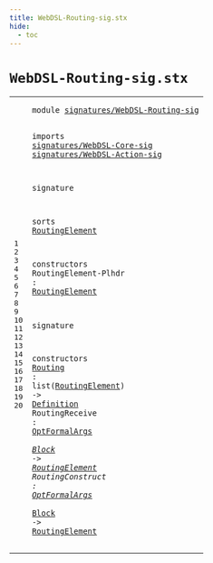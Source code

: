 ```yaml
---
title: WebDSL-Routing-sig.stx
hide:
  - toc
---
```


# `WebDSL-Routing-sig.stx`



[pdmosses/webdsl-statix/webdslstatix/src-gen/statix/signatures/WebDSL-Routing-sig.stx]: https://github.com/pdmosses/webdsl-statix/blob/master/webdslstatix/src-gen/statix/signatures/WebDSL-Routing-sig.stx "The source file on GitHub"

<div class="stx"><table class="highlighttable"><tbody><tr><td class="linenos"><div class="linenodiv"><pre><span></span>1
2
3
4
5
6
7
8
9
10
11
12
13
14
15
16
17
18
19
20
</pre></div></td>
<td class="code"><pre><code><span class="keyword">module</span> <a href="../webdsl-statix-sig.stx/#signatures/WebDSL-Routing-sig_612_641" id="signatures/WebDSL-Routing-sig_7_36" title="Referenced at ../webdsl-statix-sig.stx line 21"><span class="token sort_ModuleID">signatures/WebDSL-Routing-sig</span></a>

<span class="keyword">imports</span>
  <a href="../WebDSL-Core-sig.stx/#signatures/WebDSL-Core-sig_7_33" id="signatures/WebDSL-Core-sig_48_74" title="Defined at ../WebDSL-Core-sig.stx line 1"><span class="token sort_ModuleID">signatures/WebDSL-Core-sig</span></a>
  <a href="../WebDSL-Action-sig.stx/#signatures/WebDSL-Action-sig_7_35" id="signatures/WebDSL-Action-sig_77_105" title="Defined at ../WebDSL-Action-sig.stx line 1"><span class="token sort_ModuleID">signatures/WebDSL-Action-sig</span></a>

<span class="keyword">signature</span>

  <span class="keyword">sorts</span>
    <span class="cons_SortDecl"><a href="#RoutingElement_188_202" id="RoutingElement_130_144" title="Referenced at line 13, 18, 19, 20"><span class="token sort_OpId">RoutingElement</span></a></span>

  <span class="keyword">constructors</span>
    <span id="RoutingElement-Plhdr_165_185" title="Not referenced locally, nor via imports"><span class="token sort_OpId">RoutingElement-Plhdr</span></span> <span class="operator">:</span> <span class="cons_SimpleSort"><a href="#RoutingElement_130_144" id="RoutingElement_188_202" title="Defined at line 10"><span class="token sort_OpId">RoutingElement</span></a></span>

<span class="keyword">signature</span>

  <span class="keyword">constructors</span>
    <a href="../../../../trans/static-semantics/webdsl.stx/#Routing_15698_15705" id="Routing_234_241" title="Referenced at ../../../../trans/static-semantics/webdsl.stx line 359"><span class="token sort_OpId">Routing</span></a> <span class="operator">:</span> <span class="keyword">list</span><span class="operator">(</span><span class="cons_SimpleSort"><a href="#RoutingElement_130_144" id="RoutingElement_249_263" title="Defined at line 10"><span class="token sort_OpId">RoutingElement</span></a></span><span class="operator">)</span> <span class="operator">-&gt;</span> <span class="cons_SimpleSort"><a href="../WebDSL-Core-sig.stx/#Definition_310_320" id="Definition_268_278" title="Defined at ../WebDSL-Core-sig.stx line 20"><span class="token sort_OpId">Definition</span></a></span>
    <span id="RoutingReceive_283_297" title="Not referenced locally, nor via imports"><span class="token sort_OpId">RoutingReceive</span></span> <span class="operator">:</span> <span class="cons_SimpleSort"><a href="../WebDSL-Core-sig.stx/#OptFormalArgs_178_191" id="OptFormalArgs_300_313" title="Defined at ../WebDSL-Core-sig.stx line 12"><span class="token sort_OpId">OptFormalArgs</span></a></span> <span class="operator">*</span> <span class="cons_SimpleSort"><a href="../WebDSL-Action-sig.stx/#Block_255_260" id="Block_316_321" title="Defined at ../WebDSL-Action-sig.stx line 15"><span class="token sort_OpId">Block</span></a></span> <span class="operator">-&gt;</span> <span class="cons_SimpleSort"><a href="#RoutingElement_130_144" id="RoutingElement_325_339" title="Defined at line 10"><span class="token sort_OpId">RoutingElement</span></a></span>
    <span id="RoutingConstruct_344_360" title="Not referenced locally, nor via imports"><span class="token sort_OpId">RoutingConstruct</span></span> <span class="operator">:</span> <span class="cons_SimpleSort"><a href="../WebDSL-Core-sig.stx/#OptFormalArgs_178_191" id="OptFormalArgs_363_376" title="Defined at ../WebDSL-Core-sig.stx line 12"><span class="token sort_OpId">OptFormalArgs</span></a></span> <span class="operator">*</span> <span class="cons_SimpleSort"><a href="../WebDSL-Action-sig.stx/#Block_255_260" id="Block_379_384" title="Defined at ../WebDSL-Action-sig.stx line 15"><span class="token sort_OpId">Block</span></a></span> <span class="operator">-&gt;</span> <span class="cons_SimpleSort"><a href="#RoutingElement_130_144" id="RoutingElement_388_402" title="Defined at line 10"><span class="token sort_OpId">RoutingElement</span></a></span>
</code></pre></td></tr></tbody></table></div>